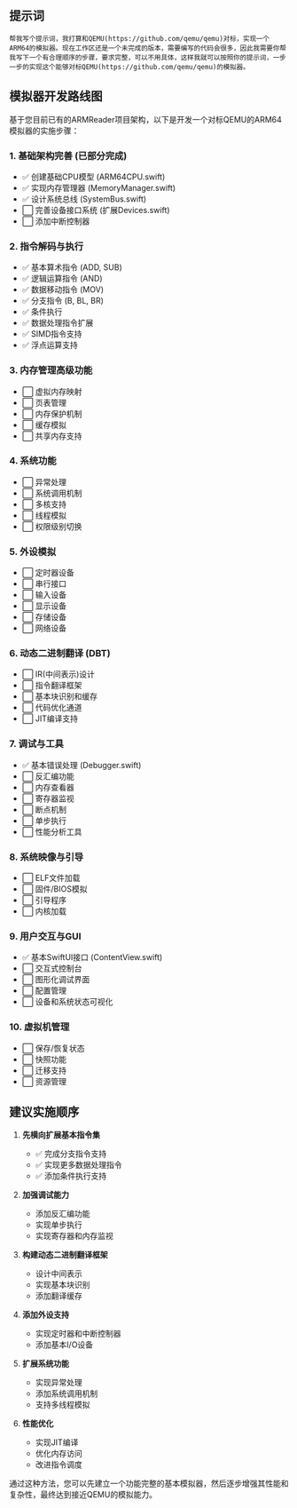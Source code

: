 
## 提示词
```
帮我写个提示词，我打算和QEMU(https://github.com/qemu/qemu)对标，实现一个ARM64的模拟器。现在工作区还是一个未完成的版本，需要编写的代码会很多，因此我需要你帮我写下一个有合理顺序的步骤，要求完整，可以不用具体，这样我就可以按照你的提示词，一步一步的实现这个能够对标QEMU(https://github.com/qemu/qemu)的模拟器。
```


## 模拟器开发路线图

基于您目前已有的ARMReader项目架构，以下是开发一个对标QEMU的ARM64模拟器的实施步骤：

### 1. 基础架构完善 (已部分完成)
- ✅ 创建基础CPU模型 (ARM64CPU.swift)
- ✅ 实现内存管理器 (MemoryManager.swift)
- ✅ 设计系统总线 (SystemBus.swift)
- ⬜ 完善设备接口系统 (扩展Devices.swift)
- ⬜ 添加中断控制器

### 2. 指令解码与执行
- ✅ 基本算术指令 (ADD, SUB)
- ✅ 逻辑运算指令 (AND)
- ✅ 数据移动指令 (MOV)
- ✅ 分支指令 (B, BL, BR)
- ✅ 条件执行
- ✅ 数据处理指令扩展
- ✅ SIMD指令支持
- ✅ 浮点运算支持

### 3. 内存管理高级功能
- ⬜ 虚拟内存映射
- ⬜ 页表管理
- ⬜ 内存保护机制
- ⬜ 缓存模拟
- ⬜ 共享内存支持

### 4. 系统功能
- ⬜ 异常处理
- ⬜ 系统调用机制
- ⬜ 多核支持
- ⬜ 线程模拟
- ⬜ 权限级别切换

### 5. 外设模拟
- ⬜ 定时器设备
- ⬜ 串行接口
- ⬜ 输入设备
- ⬜ 显示设备
- ⬜ 存储设备
- ⬜ 网络设备

### 6. 动态二进制翻译 (DBT)
- ⬜ IR(中间表示)设计
- ⬜ 指令翻译框架
- ⬜ 基本块识别和缓存
- ⬜ 代码优化通道
- ⬜ JIT编译支持

### 7. 调试与工具
- ✅ 基本错误处理 (Debugger.swift)
- ⬜ 反汇编功能
- ⬜ 内存查看器
- ⬜ 寄存器监视
- ⬜ 断点机制
- ⬜ 单步执行
- ⬜ 性能分析工具

### 8. 系统映像与引导
- ⬜ ELF文件加载
- ⬜ 固件/BIOS模拟
- ⬜ 引导程序
- ⬜ 内核加载

### 9. 用户交互与GUI
- ✅ 基本SwiftUI接口 (ContentView.swift)
- ⬜ 交互式控制台
- ⬜ 图形化调试界面
- ⬜ 配置管理
- ⬜ 设备和系统状态可视化

### 10. 虚拟机管理
- ⬜ 保存/恢复状态
- ⬜ 快照功能
- ⬜ 迁移支持
- ⬜ 资源管理

## 建议实施顺序

1. **先横向扩展基本指令集**
   - ✅ 完成分支指令支持
   - ✅ 实现更多数据处理指令
   - ✅ 添加条件执行支持

2. **加强调试能力**
   - 添加反汇编功能
   - 实现单步执行
   - 实现寄存器和内存监视

3. **构建动态二进制翻译框架**
   - 设计中间表示
   - 实现基本块识别
   - 添加翻译缓存

4. **添加外设支持**
   - 实现定时器和中断控制器
   - 添加基本I/O设备

5. **扩展系统功能**
   - 实现异常处理
   - 添加系统调用机制
   - 支持多线程模拟

6. **性能优化**
   - 实现JIT编译
   - 优化内存访问
   - 改进指令调度

通过这种方法，您可以先建立一个功能完整的基本模拟器，然后逐步增强其性能和复杂性，最终达到接近QEMU的模拟能力。
